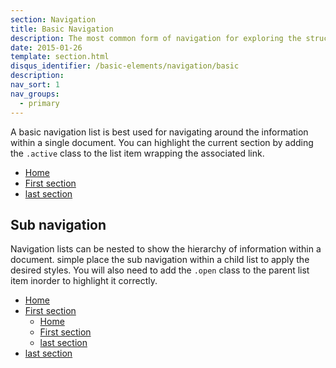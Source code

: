 ```yaml
---
section: Navigation
title: Basic Navigation
description: The most common form of navigation for exploring the structure of a document
date: 2015-01-26
template: section.html
disqus_identifier: /basic-elements/navigation/basic
description:
nav_sort: 1
nav_groups:
  - primary
---
```


A basic navigation list is best used for navigating around the information within a single document. You can highlight the current section by adding the <code>.active</code> class to the list item wrapping the associated link.

<div class="guide-example">
<nav>
  <ul>
    <li><a href="#">Home</a></li>
    <li class="active"><a href="#">First section</a></li>
    <li class="example-tldr"><a href="#">last section</a></li>
  </ul>
</nav>
</div>

## Sub navigation

Navigation lists can be nested to show the hierarchy of information within a
document. simple place the sub navigation within a child list to apply the
desired styles. You will also need to add the <code>.open</code> class to the
parent list item inorder to highlight it correctly.

<div class="guide-example">
<nav>
  <ul>
    <li class="example-ignore"><a href="#">Home</a></li>
    <li class="open"><a href="#">First section</a>
      <ul class="example-tldr">
        <li><a href="#">Home</a></li>
        <li class="active"><a href="#">First section</a></li>
        <li><a href="#">last section</a></li>
      </ul>
    </li>
    <li class="example-ignore"><a href="#">last section</a></li>
  </ul>
</nav>
</div>
